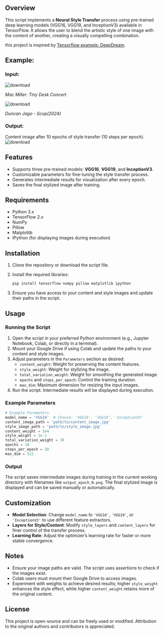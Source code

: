 ## Overview
This script implements a **Neural Style Transfer** process using pre-trained deep learning models (VGG16, VGG19, and InceptionV3) available in TensorFlow. It allows the user to blend the artistic style of one image with the content of another, creating a visually compelling combination.

this project is inspired by [Tensorflow example: DeepDream]([url](https://www.tensorflow.org/tutorials/generative/deepdream?hl=ko)). 




## Example: 

### Input: 


![download](https://github.com/user-attachments/assets/6bb0cc87-bf54-420b-9003-34360ff28df8)

*Mac Miller: Tiny Desk Concert*

![download](https://github.com/user-attachments/assets/0cf27a84-999d-4b6c-b736-299ffce4015c)

*Duncan Jago - Scop(2024)*



### Output: 
Content image after 10 epochs of style transfer (10 steps per epoch).
![download](https://github.com/user-attachments/assets/26ec3519-34c5-40fd-a478-7a8833ecddd9)




## Features

- Supports three pre-trained models: **VGG16**, **VGG19**, and **InceptionV3**.
- Customizable parameters for fine-tuning the style transfer process.
- Generates intermediate results for visualization after every epoch.
- Saves the final stylized image after training.

## Requirements

- Python 3.x
- TensorFlow 2.x
- NumPy
- Pillow
- Matplotlib
- IPython (for displaying images during execution)

## Installation

1. Clone the repository or download the script file.
2. Install the required libraries:

   ```bash
   pip install tensorflow numpy pillow matplotlib ipython
   ```

3. Ensure you have access to your content and style images and update their paths in the script.

## Usage

### Running the Script

1. Open the script in your preferred Python environment (e.g., Jupyter Notebook, Colab, or directly in a terminal).
2. Mount your Google Drive if using Colab and update the paths to your content and style images.
3. Adjust parameters in the `Parameters` section as desired:
   - `content_weight`: Weight for preserving the content features.
   - `style_weight`: Weight for stylizing the image.
   - `total_variation_weight`: Weight for smoothing the generated image.
   - `epochs` and `steps_per_epoch`: Control the training duration.
   - `max_dim`: Maximum dimension for resizing the input images.
4. Run the script. Intermediate results will be displayed during execution.

### Example Parameters

```python
# Example Parameters
model_name = 'VGG16'  # Choose: 'VGG16', 'VGG19', 'InceptionV3'
content_image_path = 'path/to/content_image.jpg'
style_image_path = 'path/to/style_image.jpg'
content_weight = 1e4
style_weight = 1e-1
total_variation_weight = 30
epochs = 10
steps_per_epoch = 20
max_dim = 512
```

### Output

The script saves intermediate images during training in the current working directory with filenames like `output_epoch_N.png`. The final stylized image is displayed and can be saved manually or automatically.

## Customization

- **Model Selection**: Change `model_name` to `'VGG16'`, `'VGG19'`, or `'InceptionV3'` to use different feature extractors.
- **Layers for Style/Content**: Modify `style_layers` and `content_layers` for finer control of the transfer process.
- **Learning Rate**: Adjust the optimizer’s learning rate for faster or more stable convergence.

## Notes

- Ensure your image paths are valid. The script uses assertions to check if the images exist.
- Colab users must mount their Google Drive to access images.
- Experiment with weights to achieve desired results; higher `style_weight` enhances the style effect, while higher `content_weight` retains more of the original content.

## License

This project is open-source and can be freely used or modified. Attribution to the original authors and contributors is appreciated.
